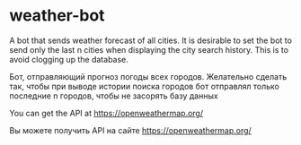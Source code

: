 # weather-bot
A bot that sends weather forecast of all cities. It is desirable to set the bot to send only the last n cities when displaying the city search history. This is to avoid clogging up the database.

Бот, отправляющий прогноз погоды всех городов. Желательно сделать так, чтобы при выводе истории поиска городов бот отправлял только последние n городов, чтобы не засорять базу данных

You can get the API at https://openweathermap.org/

Вы можете получить API на сайте https://openweathermap.org/
